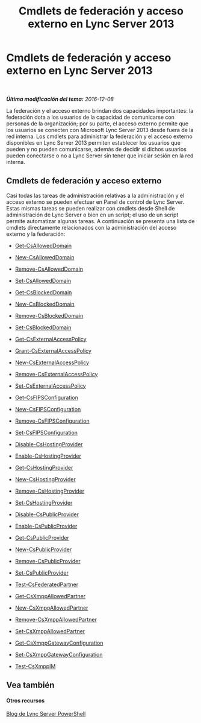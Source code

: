 ﻿---
title: Cmdlets de federación y acceso externo en Lync Server 2013
TOCTitle: Cmdlets de federación y acceso externo en Lync Server 2013
ms:assetid: 4a384a57-257f-47a6-98d9-54cea2c647b7
ms:mtpsurl: https://technet.microsoft.com/es-es/library/Gg415651(v=OCS.15)
ms:contentKeyID: 48275145
ms.date: 01/07/2017
mtps_version: v=OCS.15
ms.translationtype: HT
---

# Cmdlets de federación y acceso externo en Lync Server 2013

 

_**Última modificación del tema:** 2016-12-08_

La federación y el acceso externo brindan dos capacidades importantes: la federación dota a los usuarios de la capacidad de comunicarse con personas de la organización; por su parte, el acceso externo permite que los usuarios se conecten con Microsoft Lync Server 2013 desde fuera de la red interna. Los cmdlets para administrar la federación y el acceso externo disponibles en Lync Server 2013 permiten establecer los usuarios que pueden y no pueden comunicarse, además de decidir si dichos usuarios pueden conectarse o no a Lync Server sin tener que iniciar sesión en la red interna.

## Cmdlets de federación y acceso externo

Casi todas las tareas de administración relativas a la administración y el acceso externo se pueden efectuar en Panel de control de Lync Server. Estas mismas tareas se pueden realizar con cmdlets desde Shell de administración de Lync Server o bien en un script; el uso de un script permite automatizar algunas tareas. A continuación se presenta una lista de cmdlets directamente relacionados con la administración del acceso externo y la federación:

  -   
    [Get-CsAllowedDomain](get-csalloweddomain.md)

  -   
    [New-CsAllowedDomain](new-csalloweddomain.md)

  -   
    [Remove-CsAllowedDomain](remove-csalloweddomain.md)

  -   
    [Set-CsAllowedDomain](set-csalloweddomain.md)

  -   
    [Get-CsBlockedDomain](get-csblockeddomain.md)

  -   
    [New-CsBlockedDomain](new-csblockeddomain.md)

  -   
    [Remove-CsBlockedDomain](remove-csblockeddomain.md)

  -   
    [Set-CsBlockedDomain](set-csblockeddomain.md)

  -   
    [Get-CsExternalAccessPolicy](get-csexternalaccesspolicy.md)

  -   
    [Grant-CsExternalAccessPolicy](grant-csexternalaccesspolicy.md)

  -   
    [New-CsExternalAccessPolicy](new-csexternalaccesspolicy.md)

  -   
    [Remove-CsExternalAccessPolicy](remove-csexternalaccesspolicy.md)

  -   
    [Set-CsExternalAccessPolicy](set-csexternalaccesspolicy.md)

  - [Get-CsFIPSConfiguration](get-csfipsconfiguration.md)

  - [New-CsFIPSConfiguration](new-csfipsconfiguration.md)

  - [Remove-CsFIPSConfiguration](remove-csfipsconfiguration.md)

  - [Set-CsFIPSConfiguration](set-csfipsconfiguration.md)

  -   
    [Disable-CsHostingProvider](disable-cshostingprovider.md)

  -   
    [Enable-CsHostingProvider](enable-cshostingprovider.md)

  -   
    [Get-CsHostingProvider](get-cshostingprovider.md)

  -   
    [New-CsHostingProvider](new-cshostingprovider.md)

  -   
    [Remove-CsHostingProvider](remove-cshostingprovider.md)

  -   
    [Set-CsHostingProvider](set-cshostingprovider.md)

  -   
    [Disable-CsPublicProvider](disable-cspublicprovider.md)

  -   
    [Enable-CsPublicProvider](enable-cspublicprovider.md)

  -   
    [Get-CsPublicProvider](get-cspublicprovider.md)

  -   
    [New-CsPublicProvider](new-cspublicprovider.md)

  -   
    [Remove-CsPublicProvider](remove-cspublicprovider.md)

  -   
    [Set-CsPublicProvider](set-cspublicprovider.md)

  -   
    [Test-CsFederatedPartner](test-csfederatedpartner.md)

  - [Get-CsXmppAllowedPartner](get-csxmppallowedpartner.md)

  - [New-CsXmppAllowedPartner](new-csxmppallowedpartner.md)

  - [Remove-CsXmppAllowedPartner](remove-csxmppallowedpartner.md)

  - [Set-CsXmppAllowedPartner](set-csxmppallowedpartner.md)

  - [Get-CsXmppGatewayConfiguration](get-csxmppgatewayconfiguration.md)

  - [Set-CsXmppGatewayConfiguration](set-csxmppgatewayconfiguration.md)

  - [Test-CsXmppIM](test-csxmppim.md)

## Vea también

#### Otros recursos

[Blog de Lync Server PowerShell](http://go.microsoft.com/fwlink/?linkid=203150%26clcid=0xc0a)

